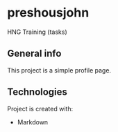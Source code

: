 # preshousjohn
HNG Training (tasks)

## General info
This project is a simple profile page.
	
## Technologies
Project is created with:
* Markdown 

